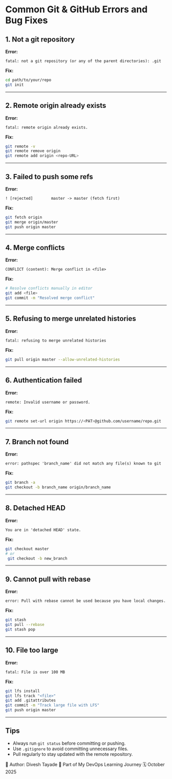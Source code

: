 # Common Git & GitHub Errors and Bug Fixes

## 1. Not a git repository

**Error:**

```
fatal: not a git repository (or any of the parent directories): .git
```

**Fix:**

```bash
cd path/to/your/repo
git init
```

---

## 2. Remote origin already exists

**Error:**

```
fatal: remote origin already exists.
```

**Fix:**

```bash
git remote -v
git remote remove origin
git remote add origin <repo-URL>
```

---

## 3. Failed to push some refs

**Error:**

```
! [rejected]        master -> master (fetch first)
```

**Fix:**

```bash
git fetch origin
git merge origin/master
git push origin master
```

---

## 4. Merge conflicts

**Error:**

```
CONFLICT (content): Merge conflict in <file>
```

**Fix:**

```bash
# Resolve conflicts manually in editor
git add <file>
git commit -m "Resolved merge conflict"
```

---

## 5. Refusing to merge unrelated histories

**Error:**

```
fatal: refusing to merge unrelated histories
```

**Fix:**

```bash
git pull origin master --allow-unrelated-histories
```

---

## 6. Authentication failed

**Error:**

```
remote: Invalid username or password.
```

**Fix:**

```bash
git remote set-url origin https://<PAT>@github.com/username/repo.git
```

---

## 7. Branch not found

**Error:**

```
error: pathspec 'branch_name' did not match any file(s) known to git
```

**Fix:**

```bash
git branch -a
git checkout -b branch_name origin/branch_name
```

---

## 8. Detached HEAD

**Error:**

```
You are in 'detached HEAD' state.
```

**Fix:**

```bash
git checkout master
# or
 git checkout -b new_branch
```

---

## 9. Cannot pull with rebase

**Error:**

```
error: Pull with rebase cannot be used because you have local changes.
```

**Fix:**

```bash
git stash
git pull --rebase
git stash pop
```

---

## 10. File too large

**Error:**

```
fatal: File is over 100 MB
```

**Fix:**

```bash
git lfs install
git lfs track "<file>"
git add .gitattributes
git commit -m "Track large file with LFS"
git push origin master
```

---

## Tips

* Always run `git status` before committing or pushing.
* Use `.gitignore` to avoid committing unnecessary files.
* Pull regularly to stay updated with the remote repository.


📘 Author: Divesh Tayade
🎯 Part of My DevOps Learning Journey
🗓️ October 2025
